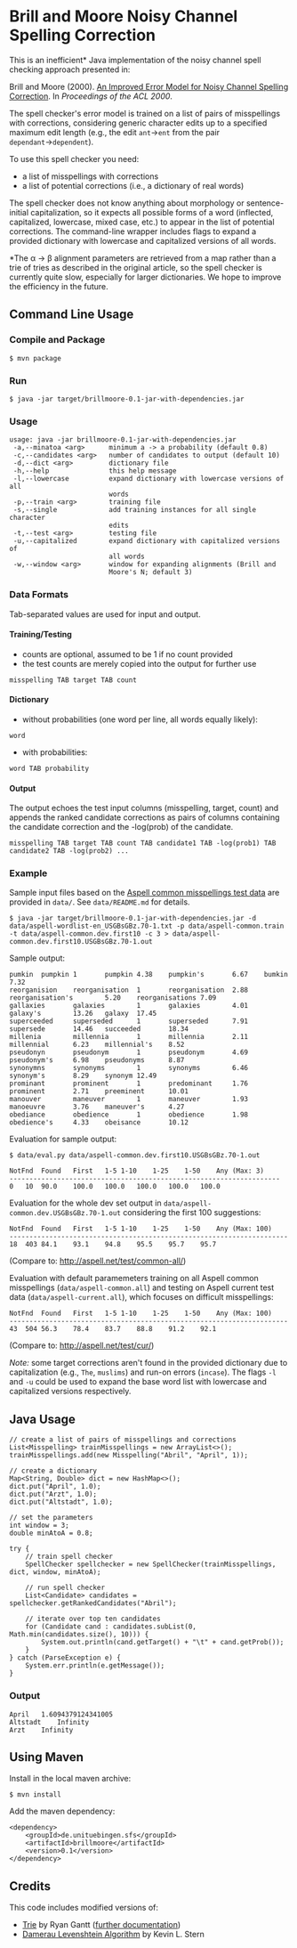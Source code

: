 Brill and Moore Noisy Channel Spelling Correction
=================================================

This is an inefficient* Java implementation of the noisy channel spell
checking approach presented in:

Brill and Moore (2000). [An Improved Error Model for Noisy Channel Spelling
Correction](http://www.aclweb.org/anthology/P00-1037). In _Proceedings of the
ACL 2000_.

The spell checker's error model is trained on a list of pairs of misspellings
with corrections, considering generic character edits up to a specified maximum
edit length (e.g., the edit `ant`&rarr;`ent` from the pair
`dependant`&rarr;`dependent`).

To use this spell checker you need:

- a list of misspellings with corrections
- a list of potential corrections (i.e., a dictionary of real words)

The spell checker does not know anything about morphology or sentence-initial
capitalization, so it expects all possible forms of a word (inflected,
capitalized, lowercase, mixed case, etc.) to appear in the list of potential
corrections. The command-line wrapper includes flags to expand a provided
dictionary with lowercase and capitalized versions of all words.

*The &alpha; &rarr; &beta; alignment parameters are retrieved from a map
rather than a trie of tries as described in the original article, so the spell
checker is currently quite slow, especially for larger dictionaries. We hope to
improve the efficiency in the future.

Command Line Usage
------------------

### Compile and Package

```
$ mvn package
```

### Run

```
$ java -jar target/brillmoore-0.1-jar-with-dependencies.jar
```

### Usage

```
usage: java -jar brillmoore-0.1-jar-with-dependencies.jar
 -a,--minatoa <arg>      minimum a -> a probability (default 0.8)
 -c,--candidates <arg>   number of candidates to output (default 10)
 -d,--dict <arg>         dictionary file
 -h,--help               this help message
 -l,--lowercase          expand dictionary with lowercase versions of all
                         words
 -p,--train <arg>        training file
 -s,--single             add training instances for all single character
                         edits
 -t,--test <arg>         testing file
 -u,--capitalized        expand dictionary with capitalized versions of
                         all words
 -w,--window <arg>       window for expanding alignments (Brill and
                         Moore's N; default 3)
```

### Data Formats

Tab-separated values are used for input and output.

#### Training/Testing

- counts are optional, assumed to be 1 if no count provided
- the test counts are merely copied into the output for further use

```
misspelling TAB target TAB count
```

#### Dictionary

- without probabilities (one word per line, all words equally likely):

```
word
```

- with probabilities:

```
word TAB probability
```

#### Output

The output echoes the test input columns (misspelling, target, count) and
appends the ranked candidate corrections as pairs of columns containing the
candidate correction and the -log(prob) of the candidate.

```
misspelling TAB target TAB count TAB candidate1 TAB -log(prob1) TAB candidate2 TAB -log(prob2) ...
```

### Example

Sample input files based on the [Aspell common misspellings test
data](http://aspell.net/test/common-all/) are provided in `data/`. See
`data/README.md` for details.

```
$ java -jar target/brillmoore-0.1-jar-with-dependencies.jar -d data/aspell-wordlist-en_USGBsGBz.70-1.txt -p data/aspell-common.train -t data/aspell-common.dev.first10 -c 3 > data/aspell-common.dev.first10.USGBsGBz.70-1.out
```

Sample output:

```
pumkin  pumpkin 1       pumpkin 4.38    pumpkin's       6.67    bumkin  7.32
reorganision    reorganisation  1       reorganisation  2.88    reorganisation's        5.20    reorganisations 7.09
gallaxies       galaxies        1       galaxies        4.01    galaxy's        13.26   galaxy  17.45
superceeded     superseded      1       superseded      7.91    supersede       14.46   succeeded       18.34
millenia        millennia       1       millennia       2.11    millennial      6.23    millennial's    8.52
pseudonyn       pseudonym       1       pseudonym       4.69    pseudonym's     6.98    pseudonyms      8.87
synonymns       synonyms        1       synonyms        6.46    synonym's       8.29    synonym 12.49
prominant       prominent       1       predominant     1.76    prominent       2.71    preeminent      10.01
manouver        maneuver        1       maneuver        1.93    manoeuvre       3.76    maneuver's      4.27
obediance       obedience       1       obedience       1.98    obedience's     4.33    obeisance       10.12
```

Evaluation for sample output:

```
$ data/eval.py data/aspell-common.dev.first10.USGBsGBz.70-1.out
```

```
NotFnd	Found	First	1-5	1-10	1-25	1-50	Any (Max: 3)
--------------------------------------------------------------------
0	10	90.0	100.0	100.0	100.0	100.0	100.0
```

Evaluation for the whole dev set output in
`data/aspell-common.dev.USGBsGBz.70-1.out` considering the first 100
suggestions:

```
NotFnd	Found	First	1-5	1-10	1-25	1-50	Any (Max: 100)
----------------------------------------------------------------------
18	403	84.1	93.1	94.8	95.5	95.7	95.7
```

(Compare to: <http://aspell.net/test/common-all/>)

Evaluation with default paramemeters training on all Aspell common misspellings
(`data/aspell-common.all`) and testing on Aspell current test data
(`data/aspell-current.all`), which focuses on difficult misspellings:

```
NotFnd	Found	First	1-5	1-10	1-25	1-50	Any (Max: 100)
----------------------------------------------------------------------
43	504	56.3	78.4	83.7	88.8	91.2	92.1
```

(Compare to: <http://aspell.net/test/cur/>)

_Note:_ some target corrections aren't found in the provided dictionary due to
capitalization (e.g., `The`, `muslims`) and run-on errors (`incase`). The flags
`-l` and `-u` could be used to expand the base word list with lowercase and
capitalized versions respectively.

Java Usage
----------

```
// create a list of pairs of misspellings and corrections
List<Misspelling> trainMisspellings = new ArrayList<>();
trainMisspellings.add(new Misspelling("Abril", "April", 1));

// create a dictionary
Map<String, Double> dict = new HashMap<>();
dict.put("April", 1.0);
dict.put("Arzt", 1.0);
dict.put("Altstadt", 1.0);

// set the parameters
int window = 3;
double minAtoA = 0.8;

try {
    // train spell checker
    SpellChecker spellchecker = new SpellChecker(trainMisspellings, dict, window, minAtoA);

    // run spell checker
    List<Candidate> candidates = spellchecker.getRankedCandidates("Abril");

    // iterate over top ten candidates
    for (Candidate cand : candidates.subList(0, Math.min(candidates.size(), 10))) {
        System.out.println(cand.getTarget() + "\t" + cand.getProb());
    }
} catch (ParseException e) {
    System.err.println(e.getMessage());
}

```

### Output

```
April	1.6094379124341005
Altstadt	Infinity
Arzt	Infinity
```

Using Maven
-----------

Install in the local maven archive:

```
$ mvn install
```

Add the maven dependency:

```
<dependency>
	<groupId>de.unituebingen.sfs</groupId>
	<artifactId>brillmoore</artifactId>
	<version>0.1</version>
</dependency>
```

Credits
-------

This code includes modified versions of:

- [Trie](https://gist.github.com/rgantt/5711830) by Ryan Gantt ([further documentation](http://code.ryangantt.com/articles/introduction-to-prefix-trees/))
- [Damerau Levenshtein Algorithm](https://github.com/KevinStern/software-and-algorithms/blob/master/src/main/java/blogspot/software_and_algorithms/stern_library/string/DamerauLevenshteinAlgorithm.java) by Kevin L. Stern
